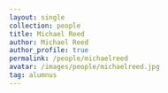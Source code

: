 ```yaml
---
layout: single
collection: people
title: Michael Reed
author: Michael Reed
author_profile: true
permalink: /people/michaelreed
avatar: /images/people/michaelreed.jpg
tag: alumnus
---
```


